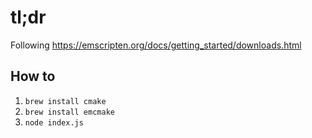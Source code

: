 # tl;dr
Following https://emscripten.org/docs/getting_started/downloads.html

## How to
1. `brew install cmake`
1. `brew install emcmake`
1. `node index.js`